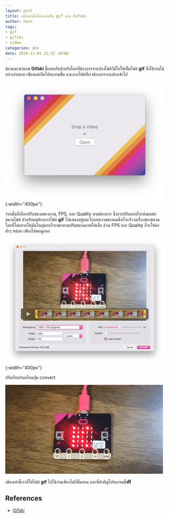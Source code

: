 ```yaml
---
layout: post
title: เปลี่ยนวิดีโอให้กลายเป็น gif ด้วย Gifski
author: Karn
tags:
- gif
- gifski
- video
categories: dev
date: 2020-11-01 22:32 +0700
---
```

ต้องแนะนำแอพ **Gifski** นี้เลยครับสำหรับใครที่ต้องการจะแปลงไฟล์วิดีโอให้เป็นไฟล์ **gif** ซึ่งใช้งานได้อย่างง่ายดาย
เพียงแค่เปิดโปรแกรมขึ้น และลากไฟล์ที่เราต้องการจะแปลงเข้าไป

![drop_file](/assets/images/posts/2020/create-gif-from-video-with-gifski/drop_file.png){:width="400px"}

จากนั้นก็เลือกปรับขนาดของภาพ, FPS, และ Quality ตามต้องการ ซึ่งการปรับแต่งก็จะส่งผลต่อขนาดไฟล์ สำหรับผมต้องการไฟล์ **gif** ไปแสดงอยู่บนเว็บบทความของผมซึ่งก็จะกังวลเรื่องของขนาด โดยที่ไม่อยากให้มันใหญ่มากก็จะพยายามปรับขนาดภาพให้เล็ก ส่วน FPS และ Quality ก็จะให้ค่าต่ำๆ หน่อย เพียงให้พอดูออก

![config](/assets/images/posts/2020/create-gif-from-video-with-gifski/config.png){:width="400px"}

ปรับเรียบร้อยก็กดปุ่ม convert

![final](/assets/images/posts/2020/create-gif-from-video-with-gifski/final.gif)

เพียงเท่านี้เราก็ได้ไฟล์ **gif** ไปใช้งานเพียงไม่กี่ขั้นตอน และที่สำคัญโปรแกรมนี้**ฟรี**

## References
- [Gifski](https://gif.ski/)